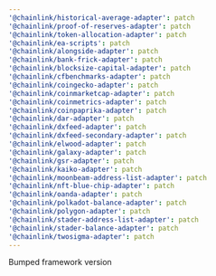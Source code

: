 ```yaml
---
'@chainlink/historical-average-adapter': patch
'@chainlink/proof-of-reserves-adapter': patch
'@chainlink/token-allocation-adapter': patch
'@chainlink/ea-scripts': patch
'@chainlink/alongside-adapter': patch
'@chainlink/bank-frick-adapter': patch
'@chainlink/blocksize-capital-adapter': patch
'@chainlink/cfbenchmarks-adapter': patch
'@chainlink/coingecko-adapter': patch
'@chainlink/coinmarketcap-adapter': patch
'@chainlink/coinmetrics-adapter': patch
'@chainlink/coinpaprika-adapter': patch
'@chainlink/dar-adapter': patch
'@chainlink/dxfeed-adapter': patch
'@chainlink/dxfeed-secondary-adapter': patch
'@chainlink/elwood-adapter': patch
'@chainlink/galaxy-adapter': patch
'@chainlink/gsr-adapter': patch
'@chainlink/kaiko-adapter': patch
'@chainlink/moonbeam-address-list-adapter': patch
'@chainlink/nft-blue-chip-adapter': patch
'@chainlink/oanda-adapter': patch
'@chainlink/polkadot-balance-adapter': patch
'@chainlink/polygon-adapter': patch
'@chainlink/stader-address-list-adapter': patch
'@chainlink/stader-balance-adapter': patch
'@chainlink/twosigma-adapter': patch
---
```


Bumped framework version

